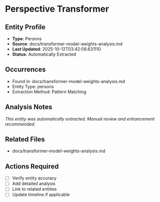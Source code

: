 # Perspective Transformer

## Entity Profile
- **Type**: Persons
- **Source**: docs/transformer-model-weights-analysis.md
- **Last Updated**: 2025-10-12T03:42:06.631110
- **Status**: Automatically Extracted

## Occurrences
- Found in: docs/transformer-model-weights-analysis.md
- Entity Type: persons
- Extraction Method: Pattern Matching

## Analysis Notes
*This entity was automatically extracted. Manual review and enhancement recommended.*

## Related Files
- docs/transformer-model-weights-analysis.md

## Actions Required
- [ ] Verify entity accuracy
- [ ] Add detailed analysis
- [ ] Link to related entities
- [ ] Update timeline if applicable
